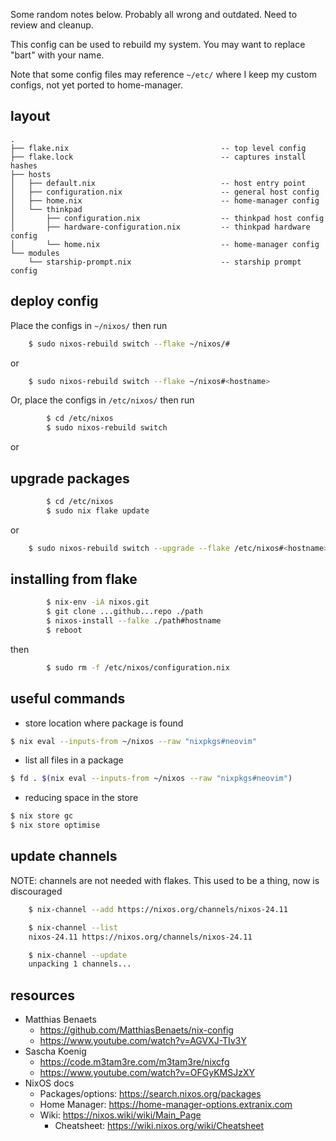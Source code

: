 Some random notes below.  Probably all wrong and outdated.  Need to review and cleanup.

This config can be used to rebuild my system.  You may want to replace "bart" with your name.

Note that some config files may reference `~/etc/` where I keep my custom configs, not yet ported to home-manager.

## layout
```
.
├── flake.nix                                  -- top level config
├── flake.lock                                 -- captures install hashes
├── hosts
│   ├── default.nix                            -- host entry point
│   ├── configuration.nix                      -- general host config
│   ├── home.nix                               -- home-manager config
│   └── thinkpad
│       ├── configuration.nix                  -- thinkpad host config
│       ├── hardware-configuration.nix         -- thinkpad hardware config
│       └── home.nix                           -- home-manager config
└── modules
    └── starship-prompt.nix                    -- starship prompt config
```

## deploy config

Place the configs in `~/nixos/` then run
```sh
	$ sudo nixos-rebuild switch --flake ~/nixos/#
```
or
```sh
	$ sudo nixos-rebuild switch --flake ~/nixos#<hostname>
```

Or, place the configs in `/etc/nixos/` then run

```sh
        $ cd /etc/nixos
        $ sudo nixos-rebuild switch
```
or

## upgrade packages

```sh
        $ cd /etc/nixos
        $ sudo nix flake update
```
or
```sh
	$ sudo nixos-rebuild switch --upgrade --flake /etc/nixos#<hostname>
```

## installing from flake

```sh
        $ nix-env -iA nixos.git
        $ git clone ...github...repo ./path
        $ nixos-install --falke ./path#hostname
        $ reboot
```
then
```sh
        $ sudo rm -f /etc/nixos/configuration.nix
```

## useful commands

- store location where package is found
``` sh
$ nix eval --inputs-from ~/nixos --raw "nixpkgs#neovim"
```
- list all files in a package
``` sh
$ fd . $(nix eval --inputs-from ~/nixos --raw "nixpkgs#neovim")
```
- reducing space in the store
```sh
$ nix store gc
$ nix store optimise
```

## update channels

NOTE: channels are not needed with flakes.  This used to be a thing, now is discouraged

```sh
	$ nix-channel --add https://nixos.org/channels/nixos-24.11

	$ nix-channel --list 
	nixos-24.11 https://nixos.org/channels/nixos-24.11

	$ nix-channel --update
	unpacking 1 channels...
```

## resources

- Matthias Benaets
    - https://github.com/MatthiasBenaets/nix-config
    - https://www.youtube.com/watch?v=AGVXJ-TIv3Y
- Sascha Koenig
    - https://code.m3tam3re.com/m3tam3re/nixcfg
    - https://www.youtube.com/watch?v=OFGyKMSJzXY
- NixOS docs
    - Packages/options: https://search.nixos.org/packages
    - Home Manager: https://home-manager-options.extranix.com
    - Wiki: https://nixos.wiki/wiki/Main_Page
        - Cheatsheet: https://wiki.nixos.org/wiki/Cheatsheet
